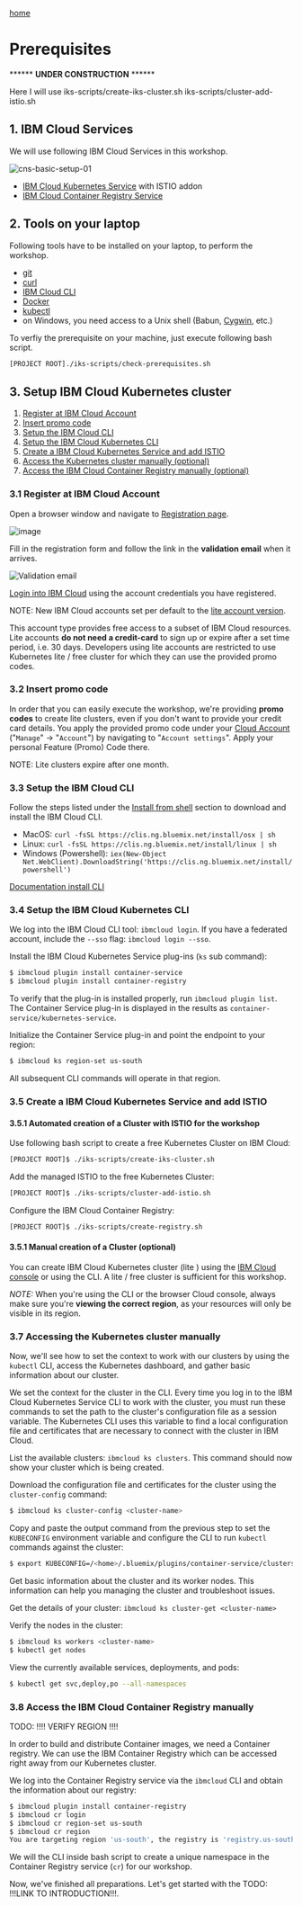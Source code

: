 [home](README.md)
# Prerequisites

****** **UNDER CONSTRUCTION** ******

Here I will use 
iks-scripts/create-iks-cluster.sh
iks-scripts/cluster-add-istio.sh


## 1. IBM Cloud Services

We will use following IBM Cloud Services in this workshop.

![cns-basic-setup-01](images/cns-basic-setup-01.png)

* [IBM Cloud Kubernetes Service](https://cloud.ibm.com/docs/containers?topic=containers-getting-started#getting-started) with ISTIO addon 
* [IBM Cloud Container Registry Service](https://cloud.ibm.com/docs/services/Registry?topic=registry-getting-started#getting-started)

## 2. Tools on your laptop

Following tools have to be installed on your laptop, to perform the workshop.

- [git](https://git-scm.com/book/en/v2/Getting-Started-Installing-Git) 
- [curl](https://curl.haxx.se/download.html)
- [IBM Cloud CLI](https://cloud.ibm.com/docs/home/tools) 
- [Docker](https://docs.docker.com/v17.12/install/)
- [kubectl](https://kubernetes.io/docs/tasks/tools/install-kubectl/)
- on Windows, you need access to a Unix shell (Babun, [Cygwin](https://cygwin.com/install.html), etc.)

To verfiy the prerequisite on your machine, just execute following bash script.

```sh
[PROJECT ROOT]./iks-scripts/check-prerequisites.sh
```

## 3. Setup IBM Cloud Kubernetes cluster<a name="home"></a>

1. [Register at IBM Cloud Account](#part-SETUP-00)
2. [Insert promo code](#part-SETUP-01)
3. [Setup the IBM Cloud CLI](#part-SETUP-02)
4. [Setup the IBM Cloud Kubernetes CLI](#part-SETUP-03)
5. [Create a IBM Cloud Kubernetes Service and add ISTIO](#part-SETUP-04)
6. [Access the Kubernetes cluster manually (optional)](#part-SETUP-05)
7. [Access the IBM Cloud Container Registry manually (optional)](#part-SETUP-06)


### 3.1 Register at IBM Cloud Account <a name="part-SETUP-00"></a>

Open a browser window and navigate to [Registration page](https://ibm.biz/Bd2JHx).

![image](images/registration.png)

Fill in the registration form and follow the link in the **validation email** when it arrives.

![Validation email](images/email.png)

[Login into IBM Cloud](https://ibm.biz/Bd2JHx) using the account credentials you have registered.

NOTE: New IBM Cloud accounts set per default to the [lite account version](https://www.ibm.com/cloud/pricing).

This account type provides free access to a subset of IBM Cloud resources.
Lite accounts **do not need a credit-card** to sign up or expire after a set time period, i.e. 30 days.
Developers using lite accounts are restricted to use Kubernetes lite / free cluster for which they can use the provided promo codes.

### 3.2 Insert promo code <a name="part-SETUP-01"></a>
[<home>](#home)

In order that you can easily execute the workshop, we're providing **promo codes** to create lite clusters, even if you don't want to provide your credit card details.
You apply the provided promo code under your [Cloud Account](https://cloud.ibm.com/account) ("`Manage`" -> "`Account`") by navigating to "`Account settings`".
Apply your personal Feature (Promo) Code there.

NOTE: Lite clusters expire after one month.

### 3.3 Setup the IBM Cloud CLI <a name="part-SETUP-02"></a>
[<home>](#home)

Follow the steps listed under the [Install from shell](https://cloud.ibm.com/docs/cli/reference/bluemix_cli?topic=cloud-cli-install-ibmcloud-cli#shell_install) section to download and install the IBM Cloud CLI.

- MacOS: `curl -fsSL https://clis.ng.bluemix.net/install/osx | sh`
- Linux: `curl -fsSL https://clis.ng.bluemix.net/install/linux | sh`
- Windows (Powershell): `iex(New-Object Net.WebClient).DownloadString('https://clis.ng.bluemix.net/install/powershell')`

[Documentation install CLI](images/docs.gif)

### 3.4 Setup the IBM Cloud Kubernetes CLI <a name="part-SETUP-03"></a>
[<home>](#home)

We log into the IBM Cloud CLI tool: `ibmcloud login`.
If you have a federated account, include the `--sso` flag: `ibmcloud login --sso`.

Install the IBM Cloud Kubernetes Service plug-ins (`ks` sub command):

```sh
$ ibmcloud plugin install container-service
$ ibmcloud plugin install container-registry
```

To verify that the plug-in is installed properly, run `ibmcloud plugin list`.
The Container Service plug-in is displayed in the results as `container-service/kubernetes-service`.

Initialize the Container Service plug-in and point the endpoint to your region:

```sh
$ ibmcloud ks region-set us-south
```

All subsequent CLI commands will operate in that region.

### 3.5 Create a IBM Cloud Kubernetes Service and add ISTIO<a name="part-SETUP-04"></a>
[<home>](#home)

#### 3.5.1 Automated creation of a Cluster with ISTIO for the workshop

Use following bash script to create a free Kubernetes Cluster on IBM Cloud:

```sh
[PROJECT ROOT]$ ./iks-scripts/create-iks-cluster.sh
```

Add the managed ISTIO to the free Kubernetes Cluster:
```sh
[PROJECT ROOT]$ ./iks-scripts/cluster-add-istio.sh
```

Configure the IBM Cloud Container Registry:
```sh
[PROJECT ROOT]$ ./iks-scripts/create-registry.sh
```

#### 3.5.1  Manual creation of a Cluster (optional)
You can create IBM Cloud Kubernetes cluster (lite ) using the [IBM Cloud console](https://cloud.ibm.com/containers-kubernetes/catalog/cluster/create) or using the CLI. A lite / free cluster is sufficient for this workshop.

_NOTE:_ When you're using the CLI or the browser Cloud console, always make sure you're **viewing the correct region**, as your resources will only be visible in its region.

### 3.7 Accessing the Kubernetes cluster manually <a name="part-SETUP-05"></a>

Now, we'll see how to set the context to work with our clusters by using the `kubectl` CLI, access the Kubernetes dashboard, and gather basic information about our cluster.

We set the context for the cluster in the CLI.
Every time you log in to the IBM Cloud Kubernetes Service CLI to work with the cluster, you must run these commands to set the path to the cluster's configuration file as a session variable.
The Kubernetes CLI uses this variable to find a local configuration file and certificates that are necessary to connect with the cluster in IBM Cloud.

List the available clusters: `ibmcloud ks clusters`.
This command should now show your cluster which is being created.

Download the configuration file and certificates for the cluster using the `cluster-config` command:

```sh
$ ibmcloud ks cluster-config <cluster-name>
```

Copy and paste the output command from the previous step to set the `KUBECONFIG` environment variable and configure the CLI to run `kubectl` commands against the cluster:

```sh
$ export KUBECONFIG=/<home>/.bluemix/plugins/container-service/clusters/mycluster/kube-config-<region>-<cluster-name>.yml
```

Get basic information about the cluster and its worker nodes.
This information can help you managing the cluster and troubleshoot issues.

Get the details of your cluster: `ibmcloud ks cluster-get <cluster-name>`

Verify the nodes in the cluster:

```sh
$ ibmcloud ks workers <cluster-name>
$ kubectl get nodes
```

View the currently available services, deployments, and pods:

```sh
$ kubectl get svc,deploy,po --all-namespaces
```

### 3.8 Access the IBM Cloud Container Registry manually <a name="part-SETUP-06"></a>
[<home>](#home)

TODO: !!!! VERIFY REGION !!!! 

In order to build and distribute Container images, we need a Container registry.
We can use the IBM Container Registry which can be accessed right away from our Kubernetes cluster.

We log into the Container Registry service via the `ibmcloud` CLI and obtain the information about our registry:

```sh
$ ibmcloud plugin install container-registry
$ ibmcloud cr login
$ ibmcloud cr region-set us-south
$ ibmcloud cr region
You are targeting region 'us-south', the registry is 'registry.us-south.bluemix.net'.
```

We will the CLI inside bash script to create a unique namespace in the Container Registry service (`cr`) for our workshop.


Now, we've finished all preparations.
Let's get started with the TODO: !!!LINK TO INTRODUCTION!!!.
